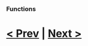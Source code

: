 ### Functions



# [< Prev](https://github.com/Kevun1/hillsHacksWorkshop/blob/master/pages/example4%20part4.md) | [Next >]()
